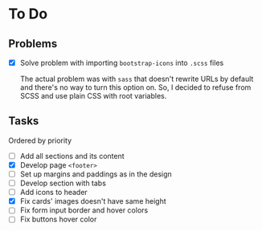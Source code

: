 # To Do

## Problems

- [x] Solve problem with importing `bootstrap-icons` into `.scss` files

  The actual problem was with `sass` that doesn't rewrite URLs by default
  and there's no way to turn this option on. So, I decided to refuse
  from SCSS and use plain CSS with root variables.

## Tasks

Ordered by priority

- [ ] Add all sections and its content
- [x] Develop page `<footer>`
- [ ] Set up margins and paddings as in the design
- [ ] Develop section with tabs
- [ ] Add icons to header
- [x] Fix cards' images doesn't have same height
- [ ] Fix form input border and hover colors
- [ ] Fix buttons hover color
